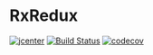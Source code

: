 # RxRedux

[![jcenter](https://api.bintray.com/packages/mercari-inc/maven/rxreduxk/images/download.svg)](https://bintray.com/mercari-inc/maven/rxreduxk/_latestVersion) 
[![Build Status](https://circleci.com/gh/mercari/rxredux.svg?style=svg)](https://circleci.com/gh/mercari/RxRedux)
[![codecov](https://codecov.io/gh/mercari/rxredux/branch/master/graph/badge.svg)](https://codecov.io/gh/mercari/RxRedux)


